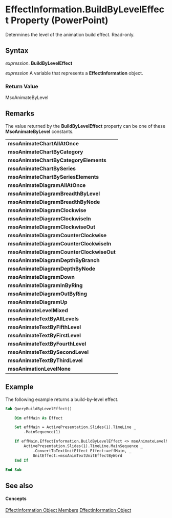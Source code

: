 
# EffectInformation.BuildByLevelEffect Property (PowerPoint)

Determines the level of the animation build effect. Read-only.


## Syntax

 _expression_. **BuildByLevelEffect**

 _expression_ A variable that represents a **EffectInformation** object.


### Return Value

MsoAnimateByLevel


## Remarks

The value returned by the  **BuildByLevelEffect** property can be one of these **MsoAnimateByLevel** constants.


||
|:-----|
|**msoAnimateChartAllAtOnce**|
|**msoAnimateChartByCategory**|
|**msoAnimateChartByCategoryElements**|
|**msoAnimateChartBySeries**|
|**msoAnimateChartBySeriesElements**|
|**msoAnimateDiagramAllAtOnce**|
|**msoAnimateDiagramBreadthByLevel**|
|**msoAnimateDiagramBreadthByNode**|
|**msoAnimateDiagramClockwise**|
|**msoAnimateDiagramClockwiseIn**|
|**msoAnimateDiagramClockwiseOut**|
|**msoAnimateDiagramCounterClockwise**|
|**msoAnimateDiagramCounterClockwiseIn**|
|**msoAnimateDiagramCounterClockwiseOut**|
|**msoAnimateDiagramDepthByBranch**|
|**msoAnimateDiagramDepthByNode**|
|**msoAnimateDiagramDown**|
|**msoAnimateDiagramInByRing**|
|**msoAnimateDiagramOutByRing**|
|**msoAnimateDiagramUp**|
|**msoAnimateLevelMixed**|
|**msoAnimateTextByAllLevels**|
|**msoAnimateTextByFifthLevel**|
|**msoAnimateTextByFirstLevel**|
|**msoAnimateTextByFourthLevel**|
|**msoAnimateTextBySecondLevel**|
|**msoAnimateTextByThirdLevel**|
|**msoAnimationLevelNone**|

## Example

The following example returns a build-by-level effect.


```vb
Sub QueryBuildByLevelEffect()

    Dim effMain As Effect

    Set effMain = ActivePresentation.Slides(1).TimeLine _
        .MainSequence(1)

    If effMain.EffectInformation.BuildByLevelEffect <> msoAnimateLevelNone Then
        ActivePresentation.Slides(1).TimeLine.MainSequence _
            .ConvertToTextUnitEffect Effect:=effMain, _
            UnitEffect:=msoAnimTextUnitEffectByWord
    End If

End Sub
```


## See also


#### Concepts


[EffectInformation Object Members](a4d1a670-2592-5b92-9506-2e576b3a4e88.md)
[EffectInformation Object](9b3d09f4-229b-8392-f9a4-777bf6557632.md)
